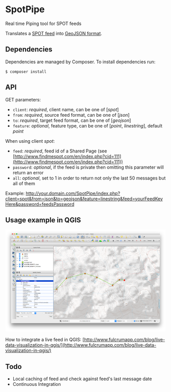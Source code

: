 # SpotPipe
Real time Piping tool for SPOT feeds

Translates a [SPOT feed](https://faq.findmespot.com/index.php?action=showEntry&data=69) into [GeoJSON format](http://www.geojson.org/geojson-spec.html).

## Dependencies
Dependencies are managed by Composer.
To install dependencies run:
```
$ composer install
```

## API
GET parameters:

 - `client`: *required*, client name, can be one of [*spot*]
 - `from`: *required*, source feed format, can be one of [*json*]
 - `to`: *required*, target feed format, can be one of [*geojson*] 
 - `feature`: *optional*, feature type, can be one of [*point*, *linestring*], default *point*
 
When using client *spot*:

 - `feed`: *required*, feed id of a Shared Page (see [http://www.findmespot.com/en/index.php?cid=111](http://www.findmespot.com/en/index.php?cid=111))
 - `password`: *optional*, if the feed is private then omitting this parameter will return an error
 - `all`: *optional*, set to 1 in order to return not only the last 50 messages but all of them
 
 Example:
 http://your.domain.com/SpotPipe/index.php?client=spot&from=json&to=geojson&feature=linestring&feed=yourFeedKeyHere&password=feedsPassword
 
## Usage example in QGIS
![Example](res/screenshot1.png)

How to integrate a live feed in QGIS: [http://www.fulcrumapp.com/blog/live-data-visualization-in-qgis/](http://www.fulcrumapp.com/blog/live-data-visualization-in-qgis/)

## Todo
                          
  * Local caching of feed and check against feed's last message date
  * Continuous Integration